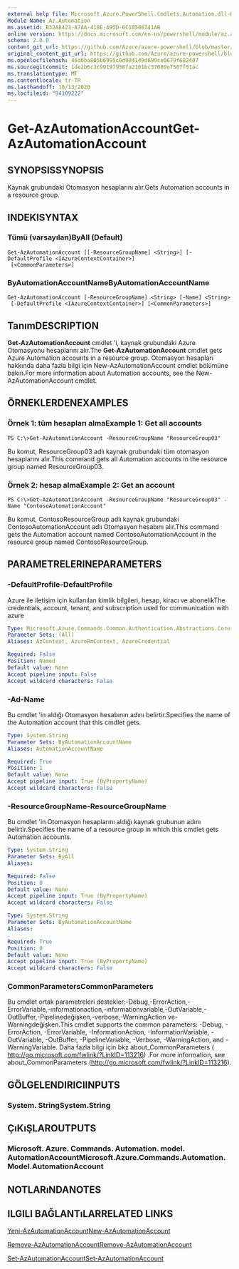 ```yaml
---
external help file: Microsoft.Azure.PowerShell.Cmdlets.Automation.dll-Help.xml
Module Name: Az.Automation
ms.assetid: B32A8423-A7AA-418E-A95D-6C18566741AB
online version: https://docs.microsoft.com/en-us/powershell/module/az.automation/get-azautomationaccount
schema: 2.0.0
content_git_url: https://github.com/Azure/azure-powershell/blob/master/src/Automation/Automation/help/Get-AzAutomationAccount.md
original_content_git_url: https://github.com/Azure/azure-powershell/blob/master/src/Automation/Automation/help/Get-AzAutomationAccount.md
ms.openlocfilehash: 46d6ba805b6995c0d984149d699ce0679f682407
ms.sourcegitcommit: 1de2b6c3c99197958fa2101bc37680e7507f91ac
ms.translationtype: MT
ms.contentlocale: tr-TR
ms.lasthandoff: 10/13/2020
ms.locfileid: "94109222"
---
```

# <span data-ttu-id="49244-101">Get-AzAutomationAccount</span><span class="sxs-lookup"><span data-stu-id="49244-101">Get-AzAutomationAccount</span></span>

## <span data-ttu-id="49244-102">SYNOPSIS</span><span class="sxs-lookup"><span data-stu-id="49244-102">SYNOPSIS</span></span>
<span data-ttu-id="49244-103">Kaynak grubundaki Otomasyon hesaplarını alır.</span><span class="sxs-lookup"><span data-stu-id="49244-103">Gets Automation accounts in a resource group.</span></span>

## <span data-ttu-id="49244-104">INDEKI</span><span class="sxs-lookup"><span data-stu-id="49244-104">SYNTAX</span></span>

### <span data-ttu-id="49244-105">Tümü (varsayılan)</span><span class="sxs-lookup"><span data-stu-id="49244-105">ByAll (Default)</span></span>
```
Get-AzAutomationAccount [[-ResourceGroupName] <String>] [-DefaultProfile <IAzureContextContainer>]
 [<CommonParameters>]
```

### <span data-ttu-id="49244-106">ByAutomationAccountName</span><span class="sxs-lookup"><span data-stu-id="49244-106">ByAutomationAccountName</span></span>
```
Get-AzAutomationAccount [-ResourceGroupName] <String> [-Name] <String>
 [-DefaultProfile <IAzureContextContainer>] [<CommonParameters>]
```

## <span data-ttu-id="49244-107">Tanım</span><span class="sxs-lookup"><span data-stu-id="49244-107">DESCRIPTION</span></span>
<span data-ttu-id="49244-108">**Get-AzAutomationAccount** cmdlet 'i, kaynak grubundaki Azure Otomasyonu hesaplarını alır.</span><span class="sxs-lookup"><span data-stu-id="49244-108">The **Get-AzAutomationAccount** cmdlet gets Azure Automation accounts in a resource group.</span></span>
<span data-ttu-id="49244-109">Otomasyon hesapları hakkında daha fazla bilgi için New-AzAutomationAccount cmdlet bölümüne bakın.</span><span class="sxs-lookup"><span data-stu-id="49244-109">For more information about Automation accounts, see the New-AzAutomationAccount cmdlet.</span></span>

## <span data-ttu-id="49244-110">ÖRNEKLERDEN</span><span class="sxs-lookup"><span data-stu-id="49244-110">EXAMPLES</span></span>

### <span data-ttu-id="49244-111">Örnek 1: tüm hesapları alma</span><span class="sxs-lookup"><span data-stu-id="49244-111">Example 1: Get all accounts</span></span>
```
PS C:\>Get-AzAutomationAccount -ResourceGroupName "ResourceGroup03"
```

<span data-ttu-id="49244-112">Bu komut, ResourceGroup03 adlı kaynak grubundaki tüm otomasyon hesaplarını alır.</span><span class="sxs-lookup"><span data-stu-id="49244-112">This command gets all Automation accounts in the resource group named ResourceGroup03.</span></span>

### <span data-ttu-id="49244-113">Örnek 2: hesap alma</span><span class="sxs-lookup"><span data-stu-id="49244-113">Example 2: Get an account</span></span>
```
PS C:\>Get-AzAutomationAccount -ResourceGroupName "ResourceGroup03" -Name "ContosoAutomationAccount"
```

<span data-ttu-id="49244-114">Bu komut, ContosoResourceGroup adlı kaynak grubundaki ContosoAutomationAccount adlı Otomasyon hesabını alır.</span><span class="sxs-lookup"><span data-stu-id="49244-114">This command gets the Automation account named ContosoAutomationAccount in the resource group named ContosoResourceGroup.</span></span>

## <span data-ttu-id="49244-115">PARAMETRELERINE</span><span class="sxs-lookup"><span data-stu-id="49244-115">PARAMETERS</span></span>

### <span data-ttu-id="49244-116">-DefaultProfile</span><span class="sxs-lookup"><span data-stu-id="49244-116">-DefaultProfile</span></span>
<span data-ttu-id="49244-117">Azure ile iletişim için kullanılan kimlik bilgileri, hesap, kiracı ve abonelik</span><span class="sxs-lookup"><span data-stu-id="49244-117">The credentials, account, tenant, and subscription used for communication with azure</span></span>

```yaml
Type: Microsoft.Azure.Commands.Common.Authentication.Abstractions.Core.IAzureContextContainer
Parameter Sets: (All)
Aliases: AzContext, AzureRmContext, AzureCredential

Required: False
Position: Named
Default value: None
Accept pipeline input: False
Accept wildcard characters: False
```

### <span data-ttu-id="49244-118">-Ad</span><span class="sxs-lookup"><span data-stu-id="49244-118">-Name</span></span>
<span data-ttu-id="49244-119">Bu cmdlet 'in aldığı Otomasyon hesabının adını belirtir.</span><span class="sxs-lookup"><span data-stu-id="49244-119">Specifies the name of the Automation account that this cmdlet gets.</span></span>

```yaml
Type: System.String
Parameter Sets: ByAutomationAccountName
Aliases: AutomationAccountName

Required: True
Position: 1
Default value: None
Accept pipeline input: True (ByPropertyName)
Accept wildcard characters: False
```

### <span data-ttu-id="49244-120">-ResourceGroupName</span><span class="sxs-lookup"><span data-stu-id="49244-120">-ResourceGroupName</span></span>
<span data-ttu-id="49244-121">Bu cmdlet 'in Otomasyon hesaplarını aldığı kaynak grubunun adını belirtir.</span><span class="sxs-lookup"><span data-stu-id="49244-121">Specifies the name of a resource group in which this cmdlet gets Automation accounts.</span></span>

```yaml
Type: System.String
Parameter Sets: ByAll
Aliases:

Required: False
Position: 0
Default value: None
Accept pipeline input: True (ByPropertyName)
Accept wildcard characters: False
```

```yaml
Type: System.String
Parameter Sets: ByAutomationAccountName
Aliases:

Required: True
Position: 0
Default value: None
Accept pipeline input: True (ByPropertyName)
Accept wildcard characters: False
```

### <span data-ttu-id="49244-122">CommonParameters</span><span class="sxs-lookup"><span data-stu-id="49244-122">CommonParameters</span></span>
<span data-ttu-id="49244-123">Bu cmdlet ortak parametreleri destekler:-Debug,-ErrorAction,-ErrorVariable,-ınformationaction,-ınformationvariable,-OutVariable,-OutBuffer,-Pipelinedeğişken,-verbose,-WarningAction ve-Warningdeğişken.</span><span class="sxs-lookup"><span data-stu-id="49244-123">This cmdlet supports the common parameters: -Debug, -ErrorAction, -ErrorVariable, -InformationAction, -InformationVariable, -OutVariable, -OutBuffer, -PipelineVariable, -Verbose, -WarningAction, and -WarningVariable.</span></span> <span data-ttu-id="49244-124">Daha fazla bilgi için bkz about_CommonParameters ( http://go.microsoft.com/fwlink/?LinkID=113216) .</span><span class="sxs-lookup"><span data-stu-id="49244-124">For more information, see about_CommonParameters (http://go.microsoft.com/fwlink/?LinkID=113216).</span></span>

## <span data-ttu-id="49244-125">GÖLGELENDIRICI</span><span class="sxs-lookup"><span data-stu-id="49244-125">INPUTS</span></span>

### <span data-ttu-id="49244-126">System. String</span><span class="sxs-lookup"><span data-stu-id="49244-126">System.String</span></span>

## <span data-ttu-id="49244-127">ÇıKıŞLAR</span><span class="sxs-lookup"><span data-stu-id="49244-127">OUTPUTS</span></span>

### <span data-ttu-id="49244-128">Microsoft. Azure. Commands. Automation. model. AutomationAccount</span><span class="sxs-lookup"><span data-stu-id="49244-128">Microsoft.Azure.Commands.Automation.Model.AutomationAccount</span></span>

## <span data-ttu-id="49244-129">NOTLARıNDA</span><span class="sxs-lookup"><span data-stu-id="49244-129">NOTES</span></span>

## <span data-ttu-id="49244-130">ILGILI BAĞLANTıLAR</span><span class="sxs-lookup"><span data-stu-id="49244-130">RELATED LINKS</span></span>

[<span data-ttu-id="49244-131">Yeni-AzAutomationAccount</span><span class="sxs-lookup"><span data-stu-id="49244-131">New-AzAutomationAccount</span></span>](./New-AzAutomationAccount.md)

[<span data-ttu-id="49244-132">Remove-AzAutomationAccount</span><span class="sxs-lookup"><span data-stu-id="49244-132">Remove-AzAutomationAccount</span></span>](./Remove-AzAutomationAccount.md)

[<span data-ttu-id="49244-133">Set-AzAutomationAccount</span><span class="sxs-lookup"><span data-stu-id="49244-133">Set-AzAutomationAccount</span></span>](./Set-AzAutomationAccount.md)


